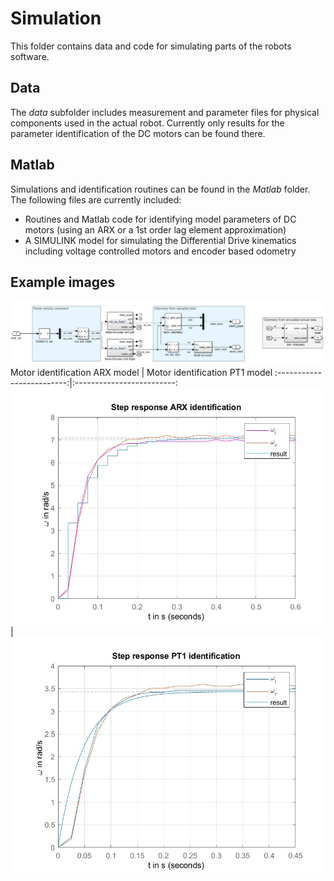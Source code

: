 # Simulation 
This folder contains data and code for simulating parts of the robots software. 

## Data
The _data_ subfolder includes measurement and parameter files for physical components used in the actual robot. Currently only results for the parameter identification of the DC motors can be found there.

## Matlab
Simulations and identification routines can be found in the _Matlab_ folder. 
The following files are currently included:
*   Routines and Matlab code for identifying model parameters of DC motors
    (using an ARX or a 1st order lag element approximation)
*   A SIMULINK model for simulating the Differential Drive kinematics including voltage controlled motors and encoder based odometry

## Example images
![Simulink model](04%20Documentation\img\simulink_model_diff_drive.png)
Motor identification ARX model           |  Motor identification PT1 model 
:-------------------------:|:-------------------------:
![MARC](04%20Documentation\img\motor_ident_ARX.jpg)  |  ![MARC](04%20Documentation\img\motor_ident_pt1.jpg)